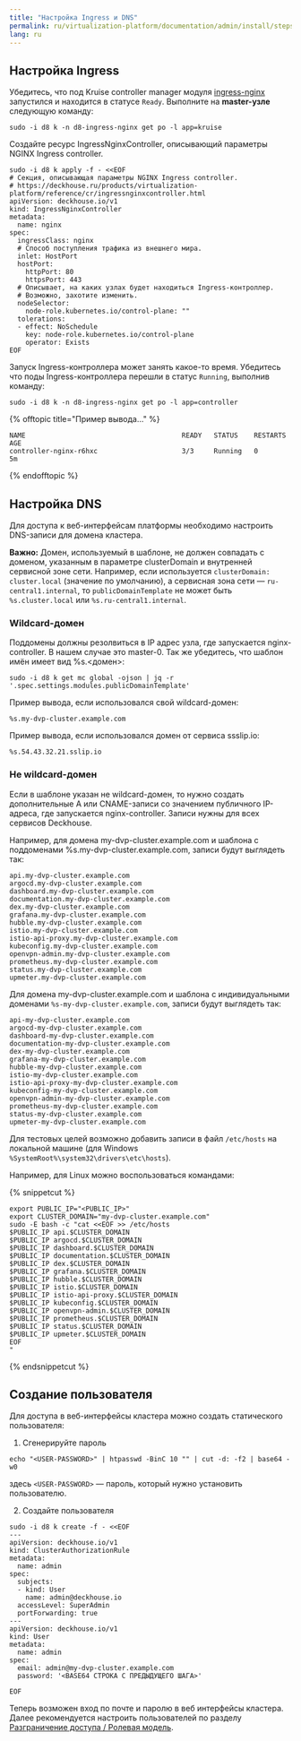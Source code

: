 ```yaml
---
title: "Настройка Ingress и DNS"
permalink: ru/virtualization-platform/documentation/admin/install/steps/ingress.html
lang: ru
---
```


## Настройка Ingress

Убедитесь, что под Kruise controller manager модуля [ingress-nginx](https://TODO) запустился и находится в статусе `Ready`.
Выполните на **master-узле** следующую команду:

  ```shell
  sudo -i d8 k -n d8-ingress-nginx get po -l app=kruise
  ```

Создайте ресурс IngressNginxController, описывающий параметры NGINX Ingress controller.

```shell
sudo -i d8 k apply -f - <<EOF
# Секция, описывающая параметры NGINX Ingress controller.
# https://deckhouse.ru/products/virtualization-platform/reference/cr/ingressnginxcontroller.html
apiVersion: deckhouse.io/v1
kind: IngressNginxController
metadata:
  name: nginx
spec:
  ingressClass: nginx
  # Способ поступления трафика из внешнего мира.
  inlet: HostPort
  hostPort:
    httpPort: 80
    httpsPort: 443
  # Описывает, на каких узлах будет находиться Ingress-контроллер.
  # Возможно, захотите изменить.
  nodeSelector:
    node-role.kubernetes.io/control-plane: ""
  tolerations:
  - effect: NoSchedule
    key: node-role.kubernetes.io/control-plane
    operator: Exists
EOF
```

Запуск Ingress-контроллера может занять какое-то время. Убедитесь что поды Ingress-контроллера перешли в статус  `Running`, выполнив команду:

```shell
sudo -i d8 k -n d8-ingress-nginx get po -l app=controller
```

{% offtopic title="Пример вывода..." %}
```
NAME                                       READY   STATUS    RESTARTS   AGE
controller-nginx-r6hxc                     3/3     Running   0          5m
```
{% endofftopic %}


## Настройка DNS

Для доступа к веб-интерфейсам платформы необходимо настроить DNS-записи для домена кластера.

**Важно:** Домен, используемый в шаблоне, не должен совпадать с доменом, указанным в параметре clusterDomain и внутренней сервисной зоне сети. Например, если используется `clusterDomain: cluster.local` (значение по умолчанию), а сервисная зона сети — `ru-central1.internal`, то `publicDomainTemplate` не может быть `%s.cluster.local` или `%s.ru-central1.internal`.

### Wildcard-домен

Поддомены должны резолвиться в IP адрес узла, где запускается nginx-controller. В нашем случае это master-0. Так же убедитесь, что шаблон имён имеет вид %s.<домен>:

```shell
sudo -i d8 k get mc global -ojson | jq -r '.spec.settings.modules.publicDomainTemplate'
```

Пример вывода, если использовался свой wildcard-домен:
```
%s.my-dvp-cluster.example.com
```

Пример вывода, если использовался домен от сервиса ssslip.io:

```
%s.54.43.32.21.sslip.io
```

### Не wildcard-домен

Если в шаблоне указан не wildcard-домен, то нужно создать дополнительные А или CNAME-записи со значением публичного IP-адреса, где запускается nginx-controller. Записи нужны для всех сервисов Deckhouse.

Например, для домена my-dvp-cluster.example.com и шаблона с поддоменами %s.my-dvp-cluster.example.com, записи будут выглядеть так:

```
api.my-dvp-cluster.example.com
argocd.my-dvp-cluster.example.com
dashboard.my-dvp-cluster.example.com
documentation.my-dvp-cluster.example.com
dex.my-dvp-cluster.example.com
grafana.my-dvp-cluster.example.com
hubble.my-dvp-cluster.example.com
istio.my-dvp-cluster.example.com
istio-api-proxy.my-dvp-cluster.example.com
kubeconfig.my-dvp-cluster.example.com
openvpn-admin.my-dvp-cluster.example.com
prometheus.my-dvp-cluster.example.com
status.my-dvp-cluster.example.com
upmeter.my-dvp-cluster.example.com
```

Для домена my-dvp-cluster.example.com и шаблона с индивидуальными доменами `%s-my-dvp-cluster.example.com`, записи будут выглядеть так:

```
api-my-dvp-cluster.example.com
argocd-my-dvp-cluster.example.com
dashboard-my-dvp-cluster.example.com
documentation-my-dvp-cluster.example.com
dex-my-dvp-cluster.example.com
grafana-my-dvp-cluster.example.com
hubble-my-dvp-cluster.example.com
istio-my-dvp-cluster.example.com
istio-api-proxy-my-dvp-cluster.example.com
kubeconfig-my-dvp-cluster.example.com
openvpn-admin-my-dvp-cluster.example.com
prometheus-my-dvp-cluster.example.com
status-my-dvp-cluster.example.com
upmeter-my-dvp-cluster.example.com
```

Для тестовых целей возможно добавить записи в файл `/etc/hosts` на локальной машине (для Windows  `%SystemRoot%\system32\drivers\etc\hosts`).

Например, для Linux можно воспользоваться командами:

{% snippetcut %}
```shell
export PUBLIC_IP="<PUBLIC_IP>"
export CLUSTER_DOMAIN="my-dvp-cluster.example.com"
sudo -E bash -c "cat <<EOF >> /etc/hosts
$PUBLIC_IP api.$CLUSTER_DOMAIN
$PUBLIC_IP argocd.$CLUSTER_DOMAIN
$PUBLIC_IP dashboard.$CLUSTER_DOMAIN
$PUBLIC_IP documentation.$CLUSTER_DOMAIN
$PUBLIC_IP dex.$CLUSTER_DOMAIN
$PUBLIC_IP grafana.$CLUSTER_DOMAIN
$PUBLIC_IP hubble.$CLUSTER_DOMAIN
$PUBLIC_IP istio.$CLUSTER_DOMAIN
$PUBLIC_IP istio-api-proxy.$CLUSTER_DOMAIN
$PUBLIC_IP kubeconfig.$CLUSTER_DOMAIN
$PUBLIC_IP openvpn-admin.$CLUSTER_DOMAIN
$PUBLIC_IP prometheus.$CLUSTER_DOMAIN
$PUBLIC_IP status.$CLUSTER_DOMAIN
$PUBLIC_IP upmeter.$CLUSTER_DOMAIN
EOF
"
```
{% endsnippetcut %}


## Создание пользователя

Для доступа в веб-интерфейсы кластера можно создать статического пользователя:

1. Сгенерируйте пароль

  ```shell
  echo "<USER-PASSWORD>" | htpasswd -BinC 10 "" | cut -d: -f2 | base64 -w0
  ```

  здесь `<USER-PASSWORD>` — пароль, который нужно установить пользователю.

2. Создайте пользователя


```shell
sudo -i d8 k create -f - <<EOF
---
apiVersion: deckhouse.io/v1
kind: ClusterAuthorizationRule
metadata:
  name: admin
spec:
  subjects:
  - kind: User
    name: admin@deckhouse.io
  accessLevel: SuperAdmin
  portForwarding: true
---
apiVersion: deckhouse.io/v1
kind: User
metadata:
  name: admin
spec:
  email: admin@my-dvp-cluster.example.com
  password: '<BASE64 СТРОКА С ПРЕДЫДУЩЕГО ШАГА>'

EOF
```

Теперь возможен вход по почте и паролю в веб интерфейсы кластера. Далее рекомендуется настроить пользователей по разделу [Разграничение доступа / Ролевая модель](../../platform-management/access-control/role-model.html).

